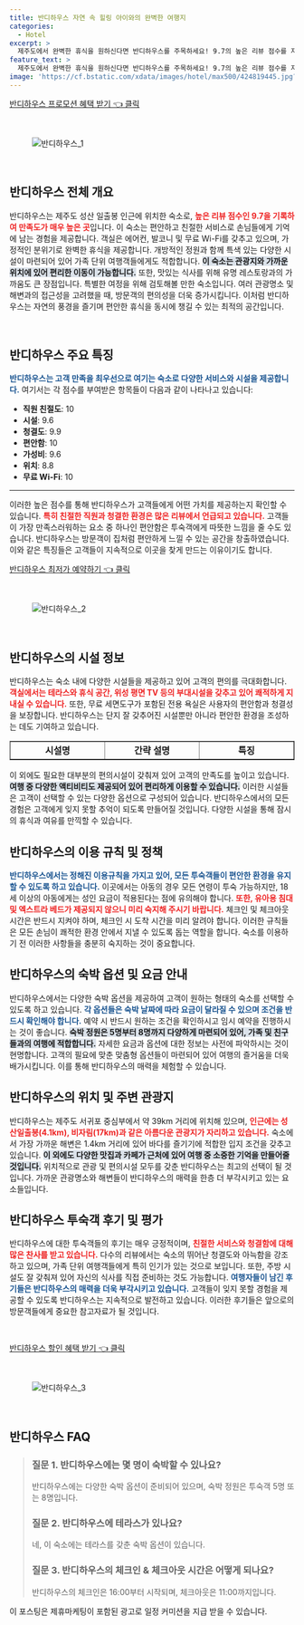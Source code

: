 ```yaml
---
title: 반디하우스 자연 속 힐링 아이와의 완벽한 여행지
categories:
  - Hotel
excerpt: >
  제주도에서 완벽한 휴식을 원하신다면 반디하우스를 주목하세요! 9.7의 높은 리뷰 점수를 자랑하며 친절한 직원들과 청결한 시설이 매력입니다. 가족 단위 여행객에게 추천!
feature_text: >
  제주도에서 완벽한 휴식을 원하신다면 반디하우스를 주목하세요! 9.7의 높은 리뷰 점수를 자랑하며 친절한 직원들과 청결한 시설이 매력입니다. 가족 단위 여행객에게 추천!
image: 'https://cf.bstatic.com/xdata/images/hotel/max500/424819445.jpg?k=e36efc1b900875c420ba5e18d8d8cac447475dd3d9e3d94d4640563c8f71d952&o=&hp=1'
---
```


<p><a class="modoo-button" href="https://tinyurl.com/2bevccpr" rel="nofollow noopener">반디하우스 프로모션 혜택 받기 👈 클릭</a></p><br/>
<figure class="image"><img alt="반디하우스_1" src="https://cf.bstatic.com/xdata/images/hotel/max1024x768/421508214.jpg?k=c5bcb502e888e1794df10d60d905dfd2bf2bdad60646f5d52a21a3b3a480ee2e&amp;o=&amp;hp=1"/></figure><br/>

<h2 data-ke-size="size26" id="반디하우스_전체_개요">반디하우스 전체 개요</h2>
<p data-ke-size="size16">반디하우스는 제주도 성산 일출봉 인근에 위치한 숙소로, <b><span style="color: #ee2323;">높은 리뷰 점수인 9.7을 기록하여 만족도가 매우 높은 곳</span></b>입니다. 이 숙소는 편안하고 친절한 서비스로 손님들에게 기억에 남는 경험을 제공합니다. 객실은 에어컨, 발코니 및 무료 Wi-Fi를 갖추고 있으며, 가정적인 분위기로 완벽한 휴식을 제공합니다. 개방적인 정원과 함께 특색 있는 다양한 시설이 마련되어 있어 가족 단위 여행객들에게도 적합합니다. <b><span style="background-color: #21538527;">이 숙소는 관광지와 가까운 위치에 있어 편리한 이동이 가능합니다.</span></b> 또한, 맛있는 식사를 위해 유명 레스토랑과의 가까움도 큰 장점입니다. 특별한 여정을 위해 검토해볼 만한 숙소입니다. 여러 관광명소 및 해변과의 접근성을 고려했을 때, 방문객의 편의성을 더욱 증가시킵니다. 이처럼 반디하우스는 자연의 풍경을 즐기며 편안한 휴식을 동시에 챙길 수 있는 최적의 공간입니다.</p>
<p data-ke-size="size16"> </p>
<h2 data-ke-size="size23" id="반디하우스_특징">반디하우스 주요 특징</h2>
<p data-ke-size="size16"><b><span style="color: #1a5490;">반디하우스는 고객 만족을 최우선으로 여기는 숙소로 다양한 서비스와 시설을 제공합니다.</span></b> 여기서는 각 점수를 부여받은 항목들이 다음과 같이 나타나고 있습니다:</p>
<ul data-ke-list-type="disc" style="list-style-type: disc;">
<li><b>직원 친절도</b>: 10</li>
<li><b>시설</b>: 9.6</li>
<li><b>청결도</b>: 9.9</li>
<li><b>편안함</b>: 10</li>
<li><b>가성비</b>: 9.6</li>
<li><b>위치</b>: 8.8</li>
<li><b>무료 Wi-Fi</b>: 10</li>
</ul>
<hr contenteditable="false" data-ke-style="style5" data-ke-type="horizontalRule"/>
<p data-ke-size="size16">이러한 높은 점수를 통해 반디하우스가 고객들에게 어떤 가치를 제공하는지 확인할 수 있습니다. <b><span style="color: #ee2323;">특히 친절한 직원과 청결한 환경은 많은 리뷰에서 언급되고 있습니다.</span></b> 고객들이 가장 만족스러워하는 요소 중 하나인 편안함은 투숙객에게 따뜻한 느낌을 줄 수도 있습니다. 반디하우스는 방문객이 집처럼 편안하게 느낄 수 있는 공간을 창출하였습니다. 이와 같은 특징들은 고객들이 지속적으로 이곳을 찾게 만드는 이유이기도 합니다.</p>
<p><a class="modoo-button" href="https://tinyurl.com/2bevccpr" rel="nofollow noopener">반디하우스 최저가 예약하기 👈 클릭</a></p><br/>
<figure class="image"><img alt="반디하우스_2" src="https://cf.bstatic.com/xdata/images/hotel/max500/424819445.jpg?k=e36efc1b900875c420ba5e18d8d8cac447475dd3d9e3d94d4640563c8f71d952&amp;o=&amp;hp=1"/></figure><br/>
<h2 data-ke-size="size23" id="반디하우스_시설_정보">반디하우스의 시설 정보</h2>
<p data-ke-size="size16">반디하우스는 숙소 내에 다양한 시설들을 제공하고 있어 고객의 편의를 극대화합니다. <b><span style="color: #ee2323;">객실에서는 테라스와 휴식 공간, 위성 평면 TV 등의 부대시설을 갖추고 있어 쾌적하게 지내실 수 있습니다.</span></b> 또한, 무료 세면도구가 포함된 전용 욕실은 사용자의 편안함과 청결성을 보장합니다. 반디하우스는 단지 잘 갖추어진 시설뿐만 아니라 편안한 환경을 조성하는 데도 기여하고 있습니다.</p>
<table border="1" data-ke-align="alignLeft" data-ke-style="style16" style="border-collapse: collapse; width: 100%; height: 34px;">
<tbody>
<tr style="height: 17px;">
<td style="width: 33.3333%; text-align: center; height: 17px;"><b>시설명</b></td>
<td style="width: 33.3333%; text-align: center; height: 17px;"><b>간략 설명</b></td>
<td style="width: 33.3333%; text-align: center; height: 17px;"><b>특징</b></td>
</tr>
<tr style="height: 17px;">
<td style="width: 33.3333%; text-align: center; height: 17px;">에어컨</td>
<td style="width: 33.3333%; text-align: center; height: 17px;">전체 객실에 에어컨 제공</td>
<td style="width: 33.3333%; text-align: center; height: 17px;">편안한 숙면을 위해</td>
</tr>
<tr>
<td style="width: 33.3333%; text-align: center;">무료 Wi-Fi</td>
<td style="width: 33.3333%; text-align: center;">전 객실 및 공용 공간에서 이용 가능</td>
<td style="width: 33.3333%; text-align: center;">빠르고 안정적인 인터넷</td>
</tr>
<tr>
<td style="width: 33.3333%; text-align: center;">주방 시설</td>
<td style="width: 33.3333%; text-align: center;">기본적인 조리 기구 제공</td>
<td style="width: 33.3333%; text-align: center;">자유로운 요리 가능</td>
</tr>
<tr>
<td style="width: 33.3333%; text-align: center;">정원</td>
<td style="width: 33.3333%; text-align: center;">아름다운 정원 조경</td>
<td style="width: 33.3333%; text-align: center;">자연을 즐길 수 있는 공간</td>
</tr>
</tbody>
</table>
<p data-ke-size="size16">이 외에도 필요한 대부분의 편의시설이 갖춰져 있어 고객의 만족도를 높이고 있습니다. <b><span style="background-color: #21538527;">여행 중 다양한 액티비티도 제공되어 있어 편리하게 이용할 수 있습니다.</span></b> 이러한 시설들은 고객이 선택할 수 있는 다양한 옵션으로 구성되어 있습니다. 반디하우스에서의 모든 경험은 고객에게 잊지 못할 추억이 되도록 만들어질 것입니다. 다양한 시설을 통해 잠시의 휴식과 여유를 만끽할 수 있습니다.</p>
<h2 data-ke-size="size23" id="반디하우스_이용규칙과_정책">반디하우스의 이용 규칙 및 정책</h2>
<p data-ke-size="size16"><b><span style="color: #1a5490;">반디하우스에서는 정해진 이용규칙을 가지고 있어, 모든 투숙객들이 편안한 환경을 유지할 수 있도록 하고 있습니다.</span></b> 이곳에서는 아동의 경우 모든 연령이 투숙 가능하지만, 18세 이상의 아동에게는 성인 요금이 적용된다는 점에 유의해야 합니다. <b><span style="color: #ee2323;">또한, 유아용 침대 및 엑스트라 베드가 제공되지 않으니 미리 숙지해 주시기 바랍니다.</span></b> 체크인 및 체크아웃 시간은 반드시 지켜야 하며, 체크인 시 도착 시간을 미리 알려야 합니다. 이러한 규칙들은 모든 손님이 쾌적한 환경 안에서 지낼 수 있도록 돕는 역할을 합니다. 숙소를 이용하기 전 이러한 사항들을 충분히 숙지하는 것이 중요합니다.</p>
<h2 data-ke-size="size26" id="반디하우스_숙박_옵션_정보">반디하우스의 숙박 옵션 및 요금 안내</h2>
<p data-ke-size="size16">반디하우스에서는 다양한 숙박 옵션을 제공하여 고객이 원하는 형태의 숙소를 선택할 수 있도록 하고 있습니다. <b><span style="color: #1a5490;">각 옵션들은 숙박 날짜에 따라 요금이 달라질 수 있으며 조건을 반드시 확인해야 합니다.</span></b> 예약 시 반드시 원하는 조건을 확인하시고 임시 예약을 진행하시는 것이 좋습니다. <b><span style="background-color: #21538527;">숙박 정원은 5명부터 8명까지 다양하게 마련되어 있어, 가족 및 친구들과의 여행에 적합합니다.</span></b> 자세한 요금과 옵션에 대한 정보는 사전에 파악하시는 것이 현명합니다. 고객의 필요에 맞춘 맞춤형 옵션들이 마련되어 있어 여행의 즐거움을 더욱 배가시킵니다. 이를 통해 반디하우스의 매력을 체험할 수 있습니다.</p>
<h2 data-ke-size="size23" id="반디하우스_위치와_주변_관광지">반디하우스의 위치 및 주변 관광지</h2>
<p data-ke-size="size16">반디하우스는 제주도 서귀포 중심부에서 약 39km 거리에 위치해 있으며, <b><span style="color: #ee2323;">인근에는 성산일출봉(4.1km), 비자림(17km)과 같은 아름다운 관광지가 자리하고 있습니다.</span></b> 숙소에서 가장 가까운 해변은 1.4km 거리에 있어 바다를 즐기기에 적합한 입지 조건을 갖추고 있습니다. <b><span style="background-color: #21538527;">이 외에도 다양한 맛집과 카페가 근처에 있어 여행 중 소중한 기억을 만들어줄 것입니다.</span></b> 위치적으로 관광 및 편의시설 모두를 갖춘 반디하우스는 최고의 선택이 될 것입니다. 가까운 관광명소와 해변들이 반디하우스의 매력을 한층 더 부각시키고 있는 요소들입니다.</p>
<h2 data-ke-size="size26" id="반디하우스_투숙객_후기">반디하우스 투숙객 후기 및 평가</h2>
<p data-ke-size="size16">반디하우스에 대한 투숙객들의 후기는 매우 긍정적이며, <b><span style="color: #ee2323;">친절한 서비스와 청결함에 대해 많은 찬사를 받고 있습니다.</span></b> 다수의 리뷰에서는 숙소의 뛰어난 청결도와 아늑함을 강조하고 있으며, 가족 단위 여행객들에게 특히 인기가 있는 것으로 보입니다. 또한, 주방 시설도 잘 갖춰져 있어 자신의 식사를 직접 준비하는 것도 가능합니다. <b><span style="color: #1a5490;">여행자들이 남긴 후기들은 반디하우스의 매력을 더욱 부각시키고 있습니다.</span></b> 고객들이 잊지 못할 경험을 제공할 수 있도록 반디하우스는 지속적으로 발전하고 있습니다. 이러한 후기들은 앞으로의 방문객들에게 중요한 참고자료가 될 것입니다.</p>
<p data-ke-size="size16"> </p>

<p><a class="modoo-button" href="https://tinyurl.com/2bevccpr" rel="nofollow noopener">반디하우스 할인 혜택 받기 👈 클릭</a></p><br>

<figure class="image"><img src="https://cf.bstatic.com/xdata/images/hotel/max500/421508145.jpg?k=e880d1ad838c532e35af8c3f5820dc8ef0527964c6e55ea861946f17763d9f91&o=&hp=1" alt="반디하우스_3"></figure><br>
<h2 id="반디하우스_FAQ">반디하우스 FAQ</h2>
<div itemscope="" itemtype="https://schema.org/FAQPage"> 
<blockquote> 
<div itemscope="" itemprop="mainEntity" itemtype="https://schema.org/Question"> 
<h3 id="질문_1" itemprop="name">질문 1. 반디하우스에는 몇 명이 숙박할 수 있나요?</h3> 
<div itemscope="" itemprop="acceptedAnswer" itemtype="https://schema.org/Answer"> 
<span itemprop="text"> 
<p>반디하우스에는 다양한 숙박 옵션이 준비되어 있으며, 숙박 정원은 투숙객 5명 또는 8명입니다.</p> 
</span> 
</div> 
</div> 

<div itemscope="" itemprop="mainEntity" itemtype="https://schema.org/Question"> 
<h3 id="질문_2" itemprop="name">질문 2. 반디하우스에 테라스가 있나요?</h3> 
<div itemscope="" itemprop="acceptedAnswer" itemtype="https://schema.org/Answer"> 
<span itemprop="text"> 
<p>네, 이 숙소에는 테라스를 갖춘 숙박 옵션이 있습니다.</p> 
</span> 
</div> 
</div> 

<div itemscope="" itemprop="mainEntity" itemtype="https://schema.org/Question"> 
<h3 id="질문_3" itemprop="name">질문 3. 반디하우스의 체크인 & 체크아웃 시간은 어떻게 되나요?</h3> 
<div itemscope="" itemprop="acceptedAnswer" itemtype="https://schema.org/Answer"> 
<span itemprop="text"> 
<p>반디하우스의 체크인은 16:00부터 시작되며, 체크아웃은 11:00까지입니다.</p> 
</span> 
</div> 
</div> 

</blockquote> 
</div><p>이 포스팅은 제휴마케팅이 포함된 광고로 일정 커미션을 지급 받을 수 있습니다.</p>

